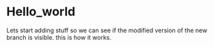 # Hello_world


Lets start adding stuff so we can see if the modified version of the new branch is visible.
this is how it works.
